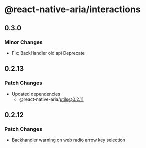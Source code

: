 # @react-native-aria/interactions

## 0.3.0

### Minor Changes

- Fix: BackHandler old api Deprecate

## 0.2.13

### Patch Changes

- Updated dependencies
  - @react-native-aria/utils@0.2.11

## 0.2.12

### Patch Changes

- Backhandler warning on web
  radio arrow key selection
